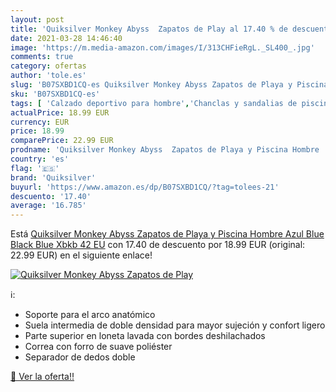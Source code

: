 ```yaml
---
layout: post
title: 'Quiksilver Monkey Abyss  Zapatos de Play al 17.40 % de descuento'
date: 2021-03-28 14:46:40
image: 'https://m.media-amazon.com/images/I/313CHFieRgL._SL400_.jpg'
comments: true
category: ofertas
author: 'tole.es'
slug: 'B07SXBD1CQ-es Quiksilver Monkey Abyss Zapatos de Playa y Piscina Hombre...'
sku: 'B07SXBD1CQ-es'
tags: [ 'Calzado deportivo para hombre','Chanclas y sandalias de piscina para hombre','Zapatillas y calzado deportivo para hombre','Zapatos','Zapatos para hombre','Zapatos y complementos','quiksilver','zapatos', ]
actualPrice: 18.99 EUR
currency: EUR
price: 18.99
comparePrice: 22.99 EUR
prodname: 'Quiksilver Monkey Abyss  Zapatos de Playa y Piscina Hombre  Azul Blue Black Blue Xbkb  42 EU'
country: 'es'
flag: '🇪🇸'
brand: 'Quiksilver'
buyurl: 'https://www.amazon.es/dp/B07SXBD1CQ/?tag=tolees-21'
descuento: '17.40'
average: '16.785'
---
```


Está [Quiksilver Monkey Abyss  Zapatos de Playa y Piscina Hombre  Azul Blue Black Blue Xbkb  42 EU](https://www.amazon.es/dp/B07SXBD1CQ/?tag=tolees-21) con 17.40 de descuento por 18.99 EUR (original: 22.99 EUR) en el siguiente enlace!

[![Quiksilver Monkey Abyss  Zapatos de Play](https://m.media-amazon.com/images/I/313CHFieRgL._SL400_.jpg)](https://www.amazon.es/dp/B07SXBD1CQ/?tag=tolees-21)

ℹ️:

- Soporte para el arco anatómico
- Suela intermedia de doble densidad para mayor sujeción y confort ligero
- Parte superior en loneta lavada con bordes deshilachados
- Correa con forro de suave poliéster
- Separador de dedos doble

[🛒 Ver la oferta!!](https://www.amazon.es/dp/B07SXBD1CQ/?tag=tolees-21)

